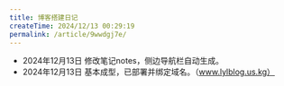 ```yaml
---
title: 博客搭建日记
createTime: 2024/12/13 00:29:19
permalink: /article/9wwdgj7e/
---
```

- 2024年12月13日 修改笔记notes，侧边导航栏自动生成。
- 2024年12月13日 基本成型，已部署并绑定域名。（www.lylblog.us.kg）